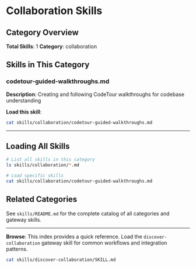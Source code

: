 # Collaboration Skills

## Category Overview

**Total Skills**: 1
**Category**: collaboration

## Skills in This Category

### codetour-guided-walkthroughs.md
**Description**: Creating and following CodeTour walkthroughs for codebase understanding

**Load this skill**:
```bash
cat skills/collaboration/codetour-guided-walkthroughs.md
```

---

## Loading All Skills

```bash
# List all skills in this category
ls skills/collaboration/*.md

# Load specific skills
cat skills/collaboration/codetour-guided-walkthroughs.md
```

## Related Categories

See `skills/README.md` for the complete catalog of all categories and gateway skills.

---

**Browse**: This index provides a quick reference. Load the `discover-collaboration` gateway skill for common workflows and integration patterns.

```bash
cat skills/discover-collaboration/SKILL.md
```
